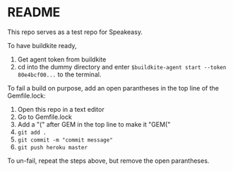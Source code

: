 # README

This repo serves as a test repo for Speakeasy.

To have buildkite ready,
1. Get agent token from buildkite
2. cd into the dummy directory and enter `$buildkite-agent start --token 80e4bcf00...` to the terminal.

To fail a build on purpose, add an open parantheses in the top line of the Gemfile.lock:
1. Open this repo in a text editor
1. Go to Gemfile.lock
1. Add a "(" after GEM in the top line to make it "GEM("
1. `git add .`
1. `git commit -m "commit message"`
1. `git push heroku master`



To un-fail, repeat the steps above, but remove the open parantheses.
